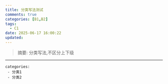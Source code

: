 ```yaml
---
title: 分类写法测试
comments: true
categories: [B1,B2]
tags:
  - C1
date: 2025-06-17 16:00:22
updated:
---
```

> 摘要: 分类写法,不区分上下级

<!--more-->

------

```
categories: 
 - 分类1
 - 分类2
```

